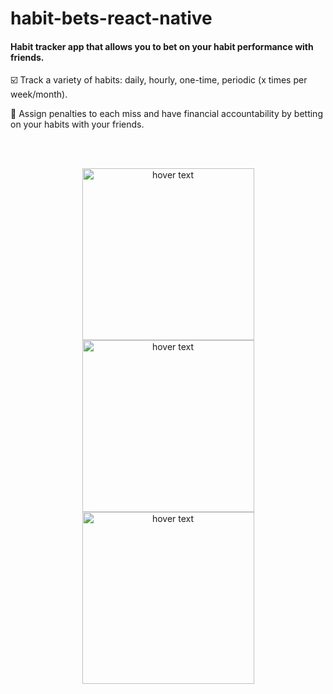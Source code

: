 # habit-bets-react-native

#### Habit tracker app that allows you to bet on your habit performance with friends. 

:ballot_box_with_check: Track a variety of habits: daily, hourly, one-time, periodic (x times per week/month). 

:money_mouth_face: Assign penalties to each miss and have financial accountability by betting on your habits with your friends.

<br/>
<br/>
<p align="center">
<img src="https://user-images.githubusercontent.com/48394170/182260630-8ce1e56a-585f-4b05-81ca-b1b7e56b1bcd.png" width="275" title="hover text">
<img src="https://user-images.githubusercontent.com/48394170/182260652-2a5c542a-b374-48e5-87ec-f8fcbb70ea45.png" width="275" title="hover text">
<img src="https://user-images.githubusercontent.com/48394170/182260659-148fd4eb-429b-4be1-acb8-def7a63a0ea2.png" width="275" title="hover text">
</p>
